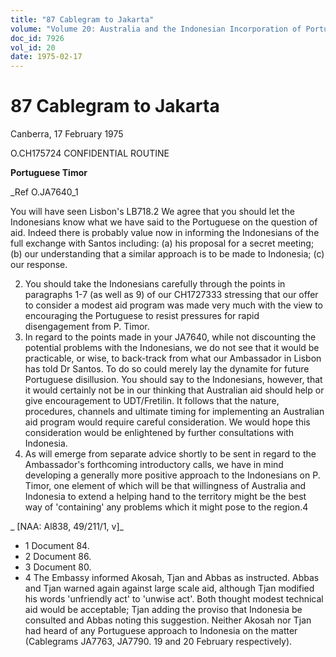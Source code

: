 ```yaml
---
title: "87 Cablegram to Jakarta"
volume: "Volume 20: Australia and the Indonesian Incorporation of Portuguese Timor, 1974-1976"
doc_id: 7926
vol_id: 20
date: 1975-02-17
---
```


# 87 Cablegram to Jakarta

Canberra, 17 February 1975

O.CH175724 CONFIDENTIAL ROUTINE

**Portuguese Timor**

_Ref O.JA7640_1

You will have seen Lisbon's LB718.2 We agree that you should let the Indonesians know what we have said to the Portuguese on the question of aid. Indeed there is probably value now in informing the Indonesians of the full exchange with Santos including: (a) his proposal for a secret meeting; (b) our understanding that a similar approach is to be made to Indonesia; (c) our response.

  2. You should take the Indonesians carefully through the points in paragraphs 1-7 (as well as 9) of our CH1727333 stressing that our offer to consider a modest aid program was made very much with the view to encouraging the Portuguese to resist pressures for rapid disengagement from P. Timor.
  3. In regard to the points made in your JA7640, while not discounting the potential problems with the Indonesians, we do not see that it would be practicable, or wise, to back-track from what our Ambassador in Lisbon has told Dr Santos. To do so could merely lay the dynamite for future Portuguese disillusion. You should say to the Indonesians, however, that it would certainly not be in our thinking that Australian aid should help or give encouragement to UDT/Fretilin. It follows that the nature, procedures, channels and ultimate timing for implementing an Australian aid program would require careful consideration. We would hope this consideration would be enlightened by further consultations with Indonesia.
  4. As will emerge from separate advice shortly to be sent in regard to the Ambassador's forthcoming introductory calls, we have in mind developing a generally more positive approach to the Indonesians on P. Timor, one element of which will be that willingness of Australia and Indonesia to extend a helping hand to the territory might be the best way of 'containing' any problems which it might pose to the region.4



_ [NAA: Al838, 49/211/1, v]_

  * 1 Document 84.
  * 2 Document 86.
  * 3 Document 80.
  * 4 The Embassy informed Akosah, Tjan and Abbas as instructed. Abbas and Tjan warned again against large scale aid, although Tjan modified his words 'unfriendly act' to 'unwise act'. Both thought modest technical aid would be acceptable; Tjan adding the proviso that Indonesia be consulted and Abbas noting this suggestion. Neither Akosah nor Tjan had heard of any Portuguese approach to Indonesia on the matter (Cablegrams JA7763, JA7790. 19 and 20 February respectively).



